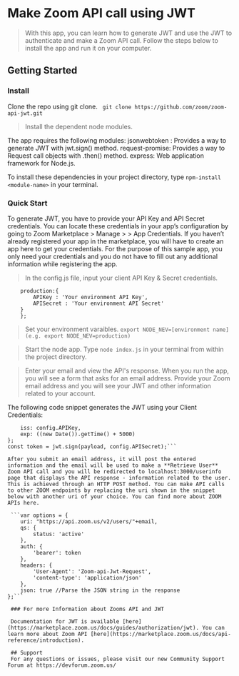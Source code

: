 # Make Zoom API call using JWT

> With this app, you can learn how to generate JWT and use the JWT to authenticate and make a Zoom API call. Follow the steps below to install the app and run it on your computer. 

## Getting Started

### Install

Clone the repo using git clone.
` git clone https://github.com/zoom/zoom-api-jwt.git`

> Install the dependent node modules.

 The app requires the following modules:
 jsonwebtoken : Provides a way to generate JWT with jwt.sign() method. 
 request-promise: Provides a way to Request call objects with .then() method.
 express: Web application framework for Node.js.

To install these dependencies in your project directory, type `npm-install <module-name>` in your terminal.

### Quick Start

To generate JWT, you have to provide your API Key and API Secret credentials. You can locate these credentials in your app’s configuration by going to Zoom Marketplace > Manage > <YourApp> > App Credentials. If you haven’t already registered your app in the marketplace, you will have to create an app here to get your credentials. For the purpose of this sample app, you only need your credentials and you do not have to fill out any additional information while registering the app.

> In the config.js file, input your client API Key & Secret credentials.
``` const config = {
	production:{	
		APIKey : 'Your environment API Key',
		APISecret : 'Your environment API Secret'
	}
    };
```
> Set your environment varaibles.
` export NODE_NEV=[environment name] (e.g. export NODE_NEV=production) `

> Start the node app.
Type `node index.js` in your terminal from within the project directory.

> Enter your email and view the API's response.
 When you run the app, you will see a form that asks for an email address. Provide your Zoom email address and you will see your JWT and other information related to your account. 

The following code snippet generates the JWT using your Client Credentials:
```const payload = {
    iss: config.APIKey,
    exp: ((new Date()).getTime() + 5000)
};
const token = jwt.sign(payload, config.APISecret);```

After you submit an email address, it will post the entered information and the email will be used to make a **Retrieve User** Zoom API call and you will be redirected to localhost:3000/userinfo page that displays the API response - information related to the user. This is achieved through an HTTP POST method. You can make API calls to other ZOOM endpoints by replacing the uri shown in the snippet below with another uri of your choice. You can find more about ZOOM APIs here. 

 ```var options = {
    uri: "https://api.zoom.us/v2/users/"+email, 
    qs: {
        status: 'active' 
    },
    auth: {
        'bearer': token
    },
    headers: {
        'User-Agent': 'Zoom-api-Jwt-Request',
        'content-type': 'application/json'
    },
    json: true //Parse the JSON string in the response
};```

 ### For more Information about Zooms API and JWT

 Documentation for JWT is available [here](https://marketplace.zoom.us/docs/guides/authorization/jwt). You can learn more about Zoom API [here](https://marketplace.zoom.us/docs/api-reference/introduction).
 
 ## Support
 For any questions or issues, please visit our new Community Support Forum at https://devforum.zoom.us/







